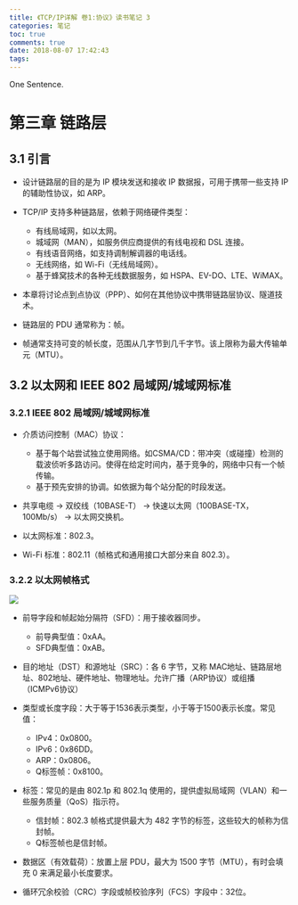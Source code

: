 ```yaml
---
title: 《TCP/IP详解 卷1:协议》读书笔记 3
categories: 笔记
toc: true
comments: true
date: 2018-08-07 17:42:43
tags:
---
```


One Sentence.

<!-- more -->
<!-- toc -->


第三章 链路层
================

3.1 引言
---------

- 设计链路层的目的是为 IP 模块发送和接收 IP 数据报，可用于携带一些支持 IP 的辅助性协议，如 ARP。
- TCP/IP 支持多种链路层，依赖于网络硬件类型：

    - 有线局域网，如以太网。
    - 城域网（MAN），如服务供应商提供的有线电视和 DSL 连接。
    - 有线语音网络，如支持调制解调器的电话线。
    - 无线网络，如 Wi-Fi（无线局域网）。
    - 基于蜂窝技术的各种无线数据服务，如 HSPA、EV-DO、LTE、WiMAX。

- 本章将讨论点到点协议（PPP）、如何在其他协议中携带链路层协议、隧道技术。

- 链路层的 PDU 通常称为：帧。
- 帧通常支持可变的帧长度，范围从几字节到几千字节。该上限称为最大传输单元（MTU）。


3.2 以太网和 IEEE 802 局域网/城域网标准
------------------------------------

### 3.2.1 IEEE 802 局域网/城域网标准

- 介质访问控制（MAC）协议：

    - 基于每个站尝试独立使用网络。如CSMA/CD：带冲突（或碰撞）检测的载波侦听多路访问。使得在给定时间内，基于竞争的，网络中只有一个帧传输。
    - 基于预先安排的协调。如依据为每个站分配的时段发送。

- 共享电缆 -> 双绞线（10BASE-T） -> 快速以太网（100BASE-TX，100Mb/s） -> 以太网交换机。

- 以太网标准：802.3。
- Wi-Fi 标准：802.11（帧格式和通用接口大部分来自 802.3）。

### 3.2.2 以太网帧格式

![](http://static.ifanze.cn/Annotation.png)

- 前导字段和帧起始分隔符（SFD）：用于接收器同步。
    
    - 前导典型值：0xAA。
    - SFD典型值：0xAB。

- 目的地址（DST）和源地址（SRC）：各 6 字节，又称 MAC地址、链路层地址、802地址、硬件地址、物理地址。允许广播（ARP协议）或组播（ICMPv6协议）

- 类型或长度字段：大于等于1536表示类型，小于等于1500表示长度。常见值：

    - IPv4：0x0800。
    - IPv6：0x86DD。
    - ARP：0x0806。
    - Q标签帧：0x8100。

- 标签：常见的是由 802.1p 和 802.1q 使用的，提供虚拟局域网（VLAN）和一些服务质量（QoS）指示符。

    - 信封帧：802.3 帧格式提供最大为 482 字节的标签，这些较大的帧称为信封帧。
    - Q标签帧也是信封帧。

- 数据区（有效载荷）：放置上层 PDU，最大为 1500 字节（MTU），有时会填充 0 来满足最小长度要求。

- 循环冗余校验（CRC）字段或帧校验序列（FCS）字段中：32位。